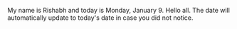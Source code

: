 My name is Rishabh and today is Monday, January 9. Hello all. The date will automatically update to today's date in case you did not notice.
